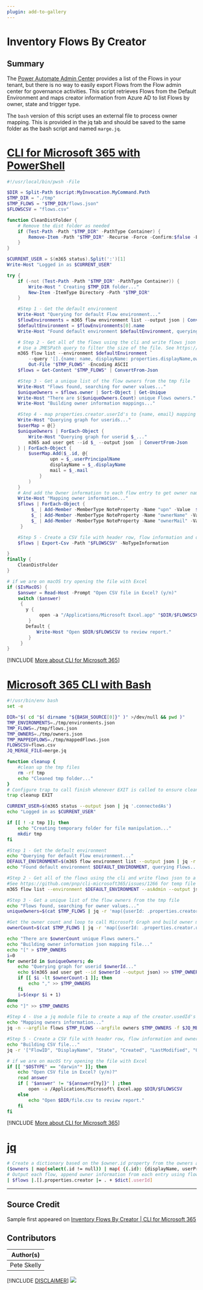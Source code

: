 ```yaml
---
plugin: add-to-gallery
---
```


# Inventory Flows By Creator

## Summary

The [Power Automate Admin Center](https://admin.flow.microsoft.com/) provides a list of the Flows in your tenant, but there is no way to easily export Flows from the Flow admin center for governance activities. This script retrieves Flows from the Default Environment and maps creator information from Azure AD to list Flows by owner, state and trigger type.

The ``` bash ``` version of this script uses an external file to process owner mapping. This is provided in the jq tab and should be saved to the same folder as the bash script and named 
``` marge.jq ```.
 
# [CLI for Microsoft 365 with PowerShell](#tab/cli-m365-ps)
```powershell
#!/usr/local/bin/pwsh -File

$DIR = Split-Path $script:MyInvocation.MyCommand.Path
$TMP_DIR = "./tmp"
$TMP_FLOWS = "$TMP_DIR/flows.json"
$FLOWSCSV = "flows.csv"

function CleanDistFolder {
    # Remove the dist folder as needed
    if (Test-Path -Path "$TMP_DIR" -PathType Container) {
        Remove-Item -Path "$TMP_DIR" -Recurse -Force -Confirm:$false -ErrorAction SilentlyContinue
    }
}

$CURRENT_USER = $(m365 status).Split(':')[1]
Write-Host "Logged in as $CURRENT_USER"

try {
    if (-not (Test-Path -Path "$TMP_DIR" -PathType Container)) {
        Write-Host " Creating $TMP_DIR folder..."
        New-Item -ItemType Directory -Path "$TMP_DIR"
    }

    #Step 1 - Get the default environment
    Write-Host "Querying for default Flow environment..."
    $flowEnvironments = m365 flow environment list --output json | ConvertFrom-Json
    $defaultEnvironment = $flowEnvironments[0].name
    Write-Host "Found default environment $defaultEnvironment, querying Flows..."

    # Step 2 - Get all of the flows using the cli and write flows json to a tmp file 
    # Use a JMESPath query to filter the size of the file. See https://github.com/pnp/cli-microsoft365/issues/1266
    m365 flow list --environment $defaultEnvironment `
        --query '[].{name: name, displayName: properties.displayName,owner: properties.creator.userId, state: properties.state, created: properties.createdTime, lastModified: properties.lastModifiedTime, trigger: properties.definitionSummary.triggers[0].swaggerOperationId,  triggerType: properties.definitionSummary.triggers[0].type }' --asAdmin --output json |
        Out-File "$TMP_FLOWS" -Encoding ASCII
    $flows = Get-Content "$TMP_FLOWS" | ConvertFrom-Json

    #Step 3 - Get a unique list of the flow owners from the tmp file
    Write-Host "Flows found, searching for owner values..."
    $uniqueOwners = $flows.owner | Sort-Object | Get-Unique
    Write-Host "There are $($uniqueOwners.Count) unique Flows owners."
    Write-Host "Building owner information mappings..."

    #Step 4 - map properties.creator.userId's to {name, email} mapping hashtable
    Write-Host "Querying graph for userids..."
    $userMap = @{}
    $uniqueOwners | ForEach-Object {
        Write-Host "Querying graph for userid $_..."
        m365 aad user get --id $_ --output json  | ConvertFrom-Json
    } | ForEach-Object {
        $userMap.Add($_.id, @{
                upn = $_.userPrincipalName
                displayName = $_.displayName
                mail = $_.mail
            }
        )
    }
    # And add the Owner information to each flow entry to get owner name and email  
    Write-Host "Mapping owner information..."
    $flows | ForEach-Object {
         $_ | Add-Member -MemberType NoteProperty -Name "upn" -Value  $userMap[$_.owner].upn
         $_ | Add-Member -MemberType NoteProperty -Name "ownerName" -Value  $userMap[$_.owner].displayName
         $_ | Add-Member -MemberType NoteProperty -Name "ownerMail" -Value  $userMap[$_.owner].mail
     }

    #Step 5 - Create a CSV file with header row, flow information and owner email
    $flows | Export-Csv -Path "$FLOWSCSV" -NoTypeInformation

}
finally {
    CleanDistFolder
}

# if we are on macOS try opening the file with Excel
if ($IsMacOS) {
    $answer = Read-Host -Prompt "Open CSV file in Excel? (y/n)"
    switch ($answer)
     {
       y {
            open -a "/Applications/Microsoft Excel.app" "$DIR/$FLOWSCSV"
        }
       Default {
           Write-Host "Open $DIR/$FLOWSCSV to review report."
        }
     }
}
```
[!INCLUDE [More about CLI for Microsoft 365](../../docfx/includes/MORE-CLIM365.md)]
 
# [Microsoft 365 CLI with Bash](#tab/m365cli-bash)
```bash
#!/usr/bin/env bash
set -e

DIR="$( cd "$( dirname "${BASH_SOURCE[0]}" )" >/dev/null && pwd )"
TMP_ENVIRONMENTS=./tmp/environments.json
TMP_FLOWS=./tmp/flows.json
TMP_OWNERS=./tmp/owners.json
TMP_MAPPEDFLOWS=./tmp/mappedFlows.json
FLOWSCSV=flows.csv
JQ_MERGE_FILE=merge.jq

function cleanup {
    #clean up the tmp files
    rm -rf tmp
    echo "Cleaned tmp folder..."
}
# Configure trap to call finish whenever EXIT is called to ensure cleanup of tmp
trap cleanup EXIT

CURRENT_USER=$(m365 status --output json | jq '.connectedAs')
echo "Logged in as $CURRENT_USER"

if [[ ! -z tmp ]]; then
    echo "Creating temporary folder for file manipulation..."
    mkdir tmp
fi

#Step 1 - Get the default environment
echo "Querying for default Flow environment..."
DEFAULT_ENVIRONMENT=$(m365 flow environment list --output json | jq -r '.[] | select(.name | contains("'"Default"'")) | .name')
echo "Found default environment $DEFAULT_ENVIRONMENT, querying Flows..."

#Step 2 - Get all of the flows using the cli and write flows json to a tmp file
#See https://github.com/pnp/cli-microsoft365/issues/1266 for temp file usage reason
m365 flow list --environment $DEFAULT_ENVIRONMENT --asAdmin --output json > $TMP_FLOWS

#Step 3 - Get a unique list of the flow owners from the tmp file
echo "Flows found, searching for owner values..."
uniqueOwners=$(cat $TMP_FLOWS | jq -r 'map({userId: .properties.creator.userId}) | unique | .[] | .userId') 

#Get the owner count and loop to call Microsoft Graph and build owner mapping file  
ownerCount=$(cat $TMP_FLOWS | jq -r 'map({userId: .properties.creator.userId}) | unique | length') 

echo "There are $ownerCount unique Flows owners."
echo "Building owner information json mapping file..."
echo "[" > $TMP_OWNERS  
i=0
for ownerId in $uniqueOwners; do
    echo "Querying graph for userid $ownerId..."
    echo $(m365 aad user get --id $ownerId --output json) >> $TMP_OWNERS
    if [[ $i -lt $ownerCount-1 ]]; then
        echo "," >> $TMP_OWNERS
    fi
    i=$(expr $i + 1)  
done
echo "]" >> $TMP_OWNERS  

#Step 4 - Use a jq module file to create a map of the creator.usedId's to {name, email}
echo "Mapping owners information..."
jq -n --argfile flows $TMP_FLOWS --argfile owners $TMP_OWNERS -f $JQ_MERGE_FILE >> $TMP_MAPPEDFLOWS

#Step 5 - Create a CSV file with header row, flow information and owner email
echo "Building CSV file..."
jq -r '["FlowID", "DisplayName", "State", "Created", "LastModified", "Owner", "OwnerName", "OwnerMail", "Upn", "Trigger", "TriggerType"], (.[] | [.name, .properties.displayName, .properties.state, .properties.createdTime, .properties.lastModifiedTime, .properties.creator.userId, .properties.creator.displayName, .properties.creator.mail, .properties.creator.userPrincipalName, .properties.definitionSummary.triggers[0].swaggerOperationId, .properties.definitionSummary.triggers[0].type]) | @csv' $TMP_MAPPEDFLOWS > $FLOWSCSV

# if we are on macOS try opening the file with Excel
if [[ "$OSTYPE" == "darwin"* ]]; then
    echo "Open CSV file in Excel? (y/n)?"
    read answer
    if [ "$answer" != "${answer#[Yy]}" ] ;then
        open -a /Applications/Microsoft\ Excel.app $DIR/$FLOWSCSV
    else
        echo "Open $DIR/file.csv to review report."
    fi
fi
```
[!INCLUDE [More about CLI for Microsoft 365](../../docfx/includes/MORE-CLIM365.md)]
 
# [jq](#tab/m365cli-jq)
```bash
# Create a dictionary based on the $owner.id property from the owners array parameter
($owners | map(select(.id != null)) | map( {(.id): {displayName, userPrincipalName, mail}}) | add) as $dict
# Output each flow, append owner information from each entry using flow creator.userId property as the key
| $flows |.[].properties.creator |= . + $dict[.userId]
```
***


## Source Credit

Sample first appeared on [Inventory Flows By Creator | CLI for Microsoft 365](https://pnp.github.io/cli-microsoft365/sample-scripts/flow/inventory-flows-by-author/)

## Contributors

| Author(s) |
|-----------|
| Pete Skelly |

[!INCLUDE [DISCLAIMER](../../docfx/includes/DISCLAIMER.md)]
<img src="https://telemetry.sharepointpnp.com/script-samples/scripts/flow-inventory-flows-by-author" aria-hidden="true" />